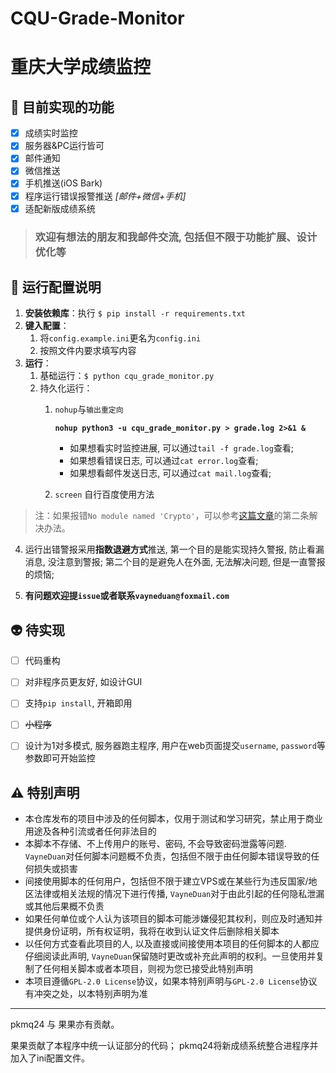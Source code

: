 # CQU-Grade-Monitor
# 重庆大学成绩监控
## :gem: 目前实现的功能

- [x] 成绩实时监控
- [x] 服务器&PC运行皆可
- [x] 邮件通知
- [x] 微信推送
- [x] 手机推送(iOS Bark)
- [x] 程序运行错误报警推送 *[邮件+微信+手机]*
- [x] 适配新版成绩系统

> ### 欢迎有想法的朋友和我邮件交流, 包括但不限于功能扩展、设计优化等

   
## :blue_heart: 运行配置说明

1. **安装依赖库**：执行 `$ pip install -r requirements.txt`
2. **键入配置**：
   1. 将`config.example.ini`更名为`config.ini`
   2. 按照文件内要求填写内容
3. **运行**：
   1. 基础运行：`$ python cqu_grade_monitor.py`
   2. 持久化运行：
      1. `nohup`与`输出重定向`

         **`nohup python3 -u cqu_grade_monitor.py > grade.log 2>&1 &`**

         - 如果想看实时监控进展, 可以通过`tail -f grade.log`查看; 
         - 如果想看错误日志, 可以通过`cat error.log`查看; 
         - 如果想看邮件发送日志, 可以通过`cat mail.log`查看;
      2. `screen` 自行百度使用方法
> 注：如果报错`No module named 'Crypto'`，可以参考[这篇文章](https://www.cnblogs.com/fawaikuangtu123/p/9761943.html)的第二条解决办法。

4. 运行出错警报采用**指数退避方式**推送, 第一个目的是能实现持久警报, 防止看漏消息, 没注意到警报; 第二个目的是避免人在外面, 无法解决问题, 但是一直警报的烦恼;

5.  **有问题欢迎提`issue`或者联系`vayneduan@foxmail.com`**

## :alien: 待实现

- [ ] 代码重构
- [ ] 对非程序员更友好, 如设计GUI
- [ ] 支持`pip install`, 开箱即用
- [ ] ~~小程序~~
- [ ] 设计为1对多模式, 服务器跑主程序, 用户在web页面提交`username`, `password`等参数即可开始监控 
  

## :warning: 特别声明
   - 本仓库发布的项目中涉及的任何脚本，仅用于测试和学习研究，禁止用于商业用途及各种引流或者任何非法目的
   - 本脚本不存储、不上传用户的账号、密码, 不会导致密码泄露等问题. `VayneDuan`对任何脚本问题概不负责，包括但不限于由任何脚本错误导致的任何损失或损害
   - 间接使用脚本的任何用户，包括但不限于建立VPS或在某些行为违反国家/地区法律或相关法规的情况下进行传播, `VayneDuan`对于由此引起的任何隐私泄漏或其他后果概不负责
   - 如果任何单位或个人认为该项目的脚本可能涉嫌侵犯其权利，则应及时通知并提供身份证明，所有权证明，我将在收到认证文件后删除相关脚本
   - 以任何方式查看此项目的人, 以及直接或间接使用本项目的任何脚本的人都应仔细阅读此声明, `VayneDuan`保留随时更改或补充此声明的权利。一旦使用并复制了任何相关脚本或者本项目，则视为您已接受此特别声明
   - 本项目遵循`GPL-2.0 License`协议，如果本特别声明与`GPL-2.0 License`协议有冲突之处，以本特别声明为准

---
pkmq24 与 果果亦有贡献。

果果贡献了本程序中统一认证部分的代码；
pkmq24将新成绩系统整合进程序并加入了ini配置文件。